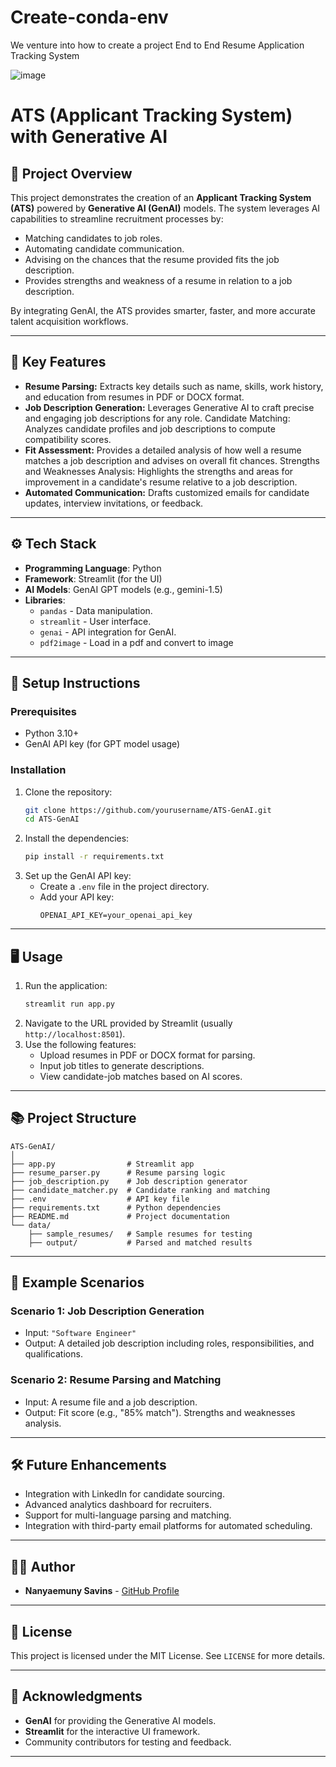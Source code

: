 # Create-conda-env
We venture into how to create a project  End to End Resume Application Tracking System

![image](https://github.com/user-attachments/assets/a27968cb-5bb5-4fef-a047-79a7e7ac4a2e)



# ATS (Applicant Tracking System) with Generative AI

## 📄 Project Overview
This project demonstrates the creation of an **Applicant Tracking System (ATS)** powered by **Generative AI (GenAI)** models. The system leverages AI capabilities to streamline recruitment processes by:

- Matching candidates to job roles.
- Automating candidate communication.
- Advising on the chances that the resume provided fits the job description.
- Provides strengths and weakness of a resume in relation to a job description. 

By integrating GenAI, the ATS provides smarter, faster, and more accurate talent acquisition workflows.

---

## 🎯 Key Features
- **Resume Parsing:** Extracts key details such as name, skills, work history, and education from resumes in PDF or DOCX format.
- **Job Description Generation:** Leverages Generative AI to craft precise and engaging job descriptions for any role.
                                 Candidate Matching: Analyzes candidate profiles and job descriptions to compute compatibility scores.
- **Fit Assessment:** Provides a detailed analysis of how well a resume matches a job description and advises on overall fit chances.
                      Strengths and Weaknesses Analysis: Highlights the strengths and areas for improvement in a candidate's resume relative to a job description.
- **Automated Communication:** Drafts customized emails for candidate updates, interview invitations, or feedback.

---

## ⚙️ Tech Stack
- **Programming Language**: Python
- **Framework**: Streamlit (for the UI)
- **AI Models**: GenAI GPT models (e.g., gemini-1.5)
- **Libraries**:
  - `pandas` - Data manipulation.
  - `streamlit` - User interface.
  - `genai` - API integration for GenAI.
  - `pdf2image` - Load in a pdf and convert to image

---

## 🚀 Setup Instructions

### Prerequisites
- Python 3.10+
- GenAI API key (for GPT model usage)

### Installation
1. Clone the repository:
   ```bash
   git clone https://github.com/yourusername/ATS-GenAI.git
   cd ATS-GenAI
   ```
2. Install the dependencies:
   ```bash
   pip install -r requirements.txt
   ```
3. Set up the GenAI API key:
   - Create a `.env` file in the project directory.
   - Add your API key:
     ```
     OPENAI_API_KEY=your_openai_api_key
     ```

---

## 🖥️ Usage
1. Run the application:
   ```bash
   streamlit run app.py
   ```
2. Navigate to the URL provided by Streamlit (usually `http://localhost:8501`).
3. Use the following features:
   - Upload resumes in PDF or DOCX format for parsing.
   - Input job titles to generate descriptions.
   - View candidate-job matches based on AI scores.

---

## 📚 Project Structure
```plaintext
ATS-GenAI/
│
├── app.py                # Streamlit app
├── resume_parser.py      # Resume parsing logic
├── job_description.py    # Job description generator
├── candidate_matcher.py  # Candidate ranking and matching
├── .env                  # API key file
├── requirements.txt      # Python dependencies
├── README.md             # Project documentation
└── data/
    ├── sample_resumes/   # Sample resumes for testing
    ├── output/           # Parsed and matched results
```

---

## 🧪 Example Scenarios
### Scenario 1: Job Description Generation
- Input: `"Software Engineer"`
- Output: A detailed job description including roles, responsibilities, and qualifications.

### Scenario 2: Resume Parsing and Matching
- Input: A resume file and a job description.
- Output: Fit score (e.g., "85% match").
          Strengths and weaknesses analysis.
---

## 🛠️ Future Enhancements
- Integration with LinkedIn for candidate sourcing.
- Advanced analytics dashboard for recruiters.
- Support for multi-language parsing and matching.
- Integration with third-party email platforms for automated scheduling.

---

## 👨‍💻 Author
- **Nanyaemuny Savins** - [GitHub Profile](https://github.com/Rhino-byte)

---

## 📄 License
This project is licensed under the MIT License. See `LICENSE` for more details.

---

## 🙌 Acknowledgments
- **GenAI** for providing the Generative AI models.
- **Streamlit** for the interactive UI framework.
- Community contributors for testing and feedback.

---


